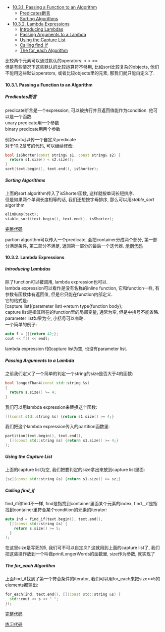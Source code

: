 <!-- TOC -->

- [10.3.1. Passing a Function to an Algorithm](#1031-passing-a-function-to-an-algorithm)
  - [Predicates断言](#predicates断言)
  - [Sorting Algorithms](#sorting-algorithms)
- [10.3.2. Lambda Expressions](#1032-lambda-expressions)
  - [Introducing Lambdas](#introducing-lambdas)
  - [Passing Arguments to a Lambda](#passing-arguments-to-a-lambda)
  - [Using the Capture List](#using-the-capture-list)
  - [Calling find_if](#calling-find_if)
  - [The for_each Algorithm](#the-for_each-algorithm)

<!-- /TOC -->

比较两个元素可以通过默认的operators: < > ==  
但是有些情况下这些默认的比较运算符不够用, 比如sort比较复杂的objects, 他们不能用这些默认operators, 或者比较objects里的元素, 那我们就只能自定义了.

<a id="markdown-1031-passing-a-function-to-an-algorithm" name="1031-passing-a-function-to-an-algorithm"></a>
#### 10.3.1. Passing a Function to an Algorithm

<a id="markdown-predicates断言" name="predicates断言"></a>
##### Predicates断言

predicate断言是一个expression, 可以被执行并且返回值能作为condition. 他可以是一个函数.  
unary predicate用一个参数  
binary predicate用两个参数 

例如sort可以传一个自定义predicate  
对于10.2章节的代码, 可以继续修改:  
```cpp
bool isShorter(const string& s1, const string& s2) {
  return s1.size() < s2.size();
}
sort(text.begin(), text.end(), isShorter);
```

<a id="markdown-sorting-algorithms" name="sorting-algorithms"></a>
##### Sorting Algorithms

上面的sort algorithm传入了isShorter函数, 这样就按单词长短排序.  
但是如果两个单词长度相等的话, 我们还想按字母排序, 那么可以用*stable_sort* algorithm
```cpp
elimDump(text);
stable_sort(text.begin(), text.end(), isShorter);
```

<a href="code/chapter_10_generic_algorithms/10.3.stable_sort.cpp">完整代码</a>

partion algorithm可以传入一个predicate, 会把container分成两个部分, 第一部分满足条件, 第二部分不满足, 返回第一部分的最后一个迭代器. <a href="code/chapter_10_generic_algorithms/10.3.1.partition.cpp">示例代码</a>

<a id="markdown-1032-lambda-expressions" name="1032-lambda-expressions"></a>
#### 10.3.2. Lambda Expressions

<a id="markdown-introducing-lambdas" name="introducing-lambdas"></a>
##### Introducing Lambdas

除了function可以被调用, lambda expression也可以.  
lambda expression可以看作是没有名称的inline function, 它和function一样, 有参数有函数体有返回值, 但是它只能在function内部定义.  
它的格式是:  
[capture list](parameter list)->return type{function body};  
capture list是指其所在的function里的局部变量, 通常为空, 但是中括号不能省略.  
parameter list如果为空, 小括号可以省略.  
一个简单的例子:  
```cpp
auto f = []{return 42;};
cout << f() << endl;
```
lambda expression f的capture list为空, 也没有parameter list.

<a id="markdown-passing-arguments-to-a-lambda" name="passing-arguments-to-a-lambda"></a>
##### Passing Arguments to a Lambda

之前我们定义了一个简单的判定一个string的size是否大于4的函数:
```cpp
bool longerThan4(const std::string &s)
{
  return s.size() >= 4;
}
```
我们可以用lambda expression来替换这个函数:
```cpp
[](const std::string &s) {return s1.size() >= 4;}
```
我们把这个lambda expression传入的partition函数里:
```cpp
partition(text.begin(), text.end(),
  [](const std::string &s) {return s1.size() >= 4;}
);
```

<a id="markdown-using-the-capture-list" name="using-the-capture-list"></a>
##### Using the Capture List

上面的capture list为空, 我们把要判定的size拿出来放到capture list里面:
```cpp
[sz](const std::string &s) {return s1.size() >= sz;}
```

<a id="markdown-calling-find_if" name="calling-find_if"></a>
##### Calling find_if

find_if和find不一样, find是指找到container里面某个元素的index, find＿if是指找到container里符合某个condition的元素的iterator:
```cpp
auto ind = find_if(text.begin(), text.end(),
  [](const std::string &s) {
    return s.size() >= 5;
  }
);
```
在这里size是写死的5, 我们可不可以自定义? 这就用到上面的capture list了, 我们把这些操作放到一个叫做printLongerWords的函数里, size作为参数, 就实现了

<a id="markdown-the-for_each-algorithm" name="the-for_each-algorithm"></a>
##### The for_each Algorithm

上面find_if找到了第一个符合条件的iterator, 我们可以用for_each来把size>=5的elements都输出:
```cpp
for_each(ind, text.end(), [](const std::string &s) {
  std::cout << s << " ";
});
```

<a href="code/chapter_10_generic_algorithms/10.3.2.lambda_expression.cpp">完整代码</a>

<a href="code/chapter_10_generic_algorithms/10.3.2.exercise.cpp">练习代码</a>

